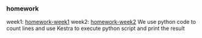 ### homework
week1: [homework-week1](https://github.com/WUHAOYI/data-engineering-zoomcamp-homework-WHY/tree/master/01)
week2: [homework-week2](https://github.com/WUHAOYI/data-engineering-zoomcamp-homework-WHY/tree/master/02)
We use python code to count lines and use Kestra to execute python script and print the result


